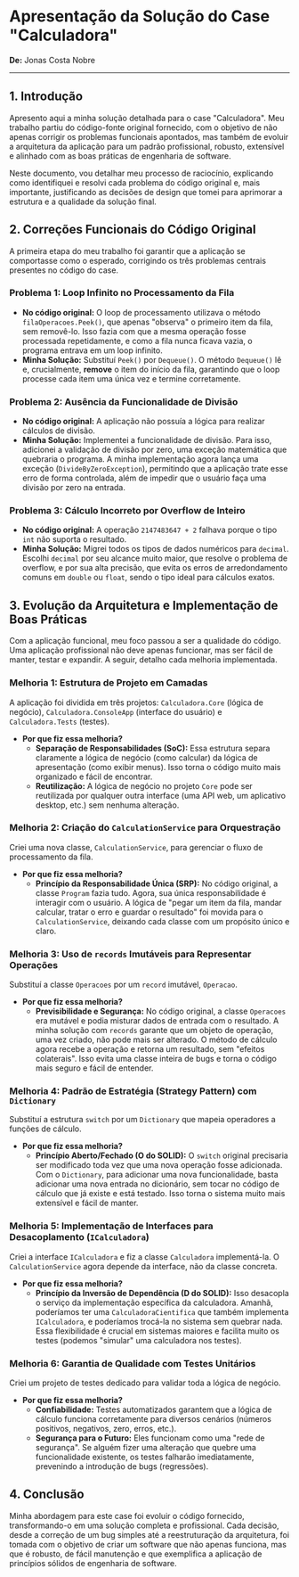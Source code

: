 # Apresentação da Solução do Case "Calculadora"

**De:** Jonas Costa Nobre

---

## 1. Introdução

Apresento aqui a minha solução detalhada para o case "Calculadora". Meu trabalho partiu do código-fonte original fornecido, com o objetivo de não apenas corrigir os problemas funcionais apontados, mas também de evoluir a arquitetura da aplicação para um padrão profissional, robusto, extensível e alinhado com as boas práticas de engenharia de software.

Neste documento, vou detalhar meu processo de raciocínio, explicando como identifiquei e resolvi cada problema do código original e, mais importante, justificando as decisões de design que tomei para aprimorar a estrutura e a qualidade da solução final.

## 2. Correções Funcionais do Código Original

A primeira etapa do meu trabalho foi garantir que a aplicação se comportasse como o esperado, corrigindo os três problemas centrais presentes no código do case.

### Problema 1: Loop Infinito no Processamento da Fila

* **No código original:** O loop de processamento utilizava o método `filaOperacoes.Peek()`, que apenas "observa" o primeiro item da fila, sem removê-lo. Isso fazia com que a mesma operação fosse processada repetidamente, e como a fila nunca ficava vazia, o programa entrava em um loop infinito.
* **Minha Solução:** Substituí `Peek()` por `Dequeue()`. O método `Dequeue()` lê e, crucialmente, **remove** o item do início da fila, garantindo que o loop processe cada item uma única vez e termine corretamente.

### Problema 2: Ausência da Funcionalidade de Divisão

* **No código original:** A aplicação não possuía a lógica para realizar cálculos de divisão.
* **Minha Solução:** Implementei a funcionalidade de divisão. Para isso, adicionei a validação de divisão por zero, uma exceção matemática que quebraria o programa. A minha implementação agora lança uma exceção (`DivideByZeroException`), permitindo que a aplicação trate esse erro de forma controlada, além de impedir que o usuário faça uma divisão por zero na entrada.

### Problema 3: Cálculo Incorreto por Overflow de Inteiro

* **No código original:** A operação `2147483647 + 2` falhava porque o tipo `int` não suporta o resultado.
* **Minha Solução:** Migrei todos os tipos de dados numéricos para `decimal`. Escolhi `decimal` por seu alcance muito maior, que resolve o problema de overflow, e por sua alta precisão, que evita os erros de arredondamento comuns em `double` ou `float`, sendo o tipo ideal para cálculos exatos.

## 3. Evolução da Arquitetura e Implementação de Boas Práticas

Com a aplicação funcional, meu foco passou a ser a qualidade do código. Uma aplicação profissional não deve apenas funcionar, mas ser fácil de manter, testar e expandir. A seguir, detalho cada melhoria implementada.

### Melhoria 1: Estrutura de Projeto em Camadas

A aplicação foi dividida em três projetos: `Calculadora.Core` (lógica de negócio), `Calculadora.ConsoleApp` (interface do usuário) e `Calculadora.Tests` (testes).

* **Por que fiz essa melhoria?**
    * **Separação de Responsabilidades (SoC):** Essa estrutura separa claramente a lógica de negócio (como calcular) da lógica de apresentação (como exibir menus). Isso torna o código muito mais organizado e fácil de encontrar.
    * **Reutilização:** A lógica de negócio no projeto `Core` pode ser reutilizada por qualquer outra interface (uma API web, um aplicativo desktop, etc.) sem nenhuma alteração.

### Melhoria 2: Criação do `CalculationService` para Orquestração

Criei uma nova classe, `CalculationService`, para gerenciar o fluxo de processamento da fila.

* **Por que fiz essa melhoria?**
    * **Princípio da Responsabilidade Única (SRP):** No código original, a classe `Program` fazia tudo. Agora, sua única responsabilidade é interagir com o usuário. A lógica de "pegar um item da fila, mandar calcular, tratar o erro e guardar o resultado" foi movida para o `CalculationService`, deixando cada classe com um propósito único e claro.

### Melhoria 3: Uso de `records` Imutáveis para Representar Operações

Substituí a classe `Operacoes` por um `record` imutável, `Operacao`.

* **Por que fiz essa melhoria?**
    * **Previsibilidade e Segurança:** No código original, a classe `Operacoes` era mutável e podia misturar dados de entrada com o resultado. A minha solução com `records` garante que um objeto de operação, uma vez criado, não pode mais ser alterado. O método de cálculo agora recebe a operação e retorna um resultado, sem "efeitos colaterais". Isso evita uma classe inteira de bugs e torna o código mais seguro e fácil de entender.

### Melhoria 4: Padrão de Estratégia (Strategy Pattern) com `Dictionary`

Substituí a estrutura `switch` por um `Dictionary` que mapeia operadores a funções de cálculo.

* **Por que fiz essa melhoria?**
    * **Princípio Aberto/Fechado (O do SOLID):** O `switch` original precisaria ser modificado toda vez que uma nova operação fosse adicionada. Com o `Dictionary`, para adicionar uma nova funcionalidade, basta adicionar uma nova entrada no dicionário, sem tocar no código de cálculo que já existe e está testado. Isso torna o sistema muito mais extensível e fácil de manter.

### Melhoria 5: Implementação de Interfaces para Desacoplamento (`ICalculadora`)

Criei a interface `ICalculadora` e fiz a classe `Calculadora` implementá-la. O `CalculationService` agora depende da interface, não da classe concreta.

* **Por que fiz essa melhoria?**
    * **Princípio da Inversão de Dependência (D do SOLID):** Isso desacopla o serviço da implementação específica da calculadora. Amanhã, poderíamos ter uma `CalculadoraCientifica` que também implementa `ICalculadora`, e poderíamos trocá-la no sistema sem quebrar nada. Essa flexibilidade é crucial em sistemas maiores e facilita muito os testes (podemos "simular" uma calculadora nos testes).

### Melhoria 6: Garantia de Qualidade com Testes Unitários

Criei um projeto de testes dedicado para validar toda a lógica de negócio.

* **Por que fiz essa melhoria?**
    * **Confiabilidade:** Testes automatizados garantem que a lógica de cálculo funciona corretamente para diversos cenários (números positivos, negativos, zero, erros, etc.).
    * **Segurança para o Futuro:** Eles funcionam como uma "rede de segurança". Se alguém fizer uma alteração que quebre uma funcionalidade existente, os testes falharão imediatamente, prevenindo a introdução de bugs (regressões).

## 4. Conclusão

Minha abordagem para este case foi evoluir o código fornecido, transformando-o em uma solução completa e profissional. Cada decisão, desde a correção de um bug simples até a reestruturação da arquitetura, foi tomada com o objetivo de criar um software que não apenas funciona, mas que é robusto, de fácil manutenção e que exemplifica a aplicação de princípios sólidos de engenharia de software.